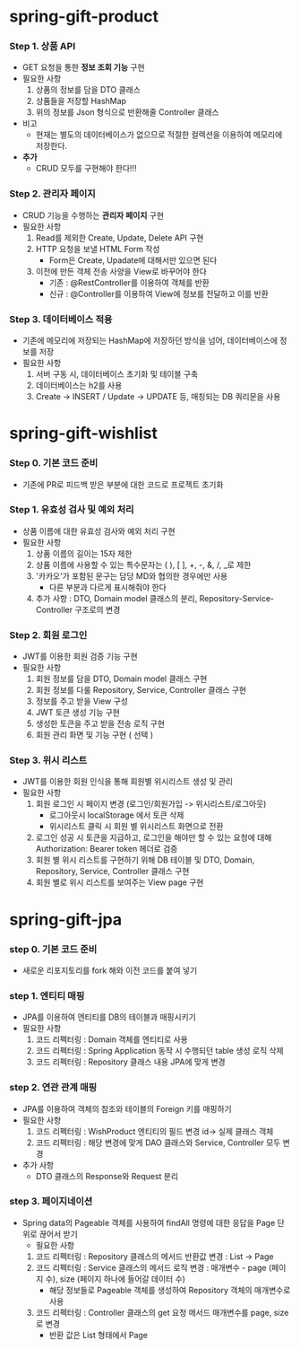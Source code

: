 # spring-gift-product
### Step 1. 상품 API
- GET 요청을 통한 **정보 조회 기능** 구현
- 필요한 사항
    1. 상품의 정보를 담을 DTO 클래스
    2. 상품들을 저장할 HashMap
    3. 위의 정보를 Json 형식으로 반환해줄 Controller 클래스
- 비고
    - 현재는 별도의 데이터베이스가 없으므로 적절한 컬렉션을 이용하여 메모리에 저장한다.
- **추가**
    - CRUD 모두를 구현해야 한다!!!
### Step 2. 관리자 페이지
- CRUD 기능을 수행하는 **관리자 페이지** 구현
- 필요한 사항
    1. Read를 제외한 Create, Update, Delete API 구현
    2. HTTP 요청을 보낼 HTML Form 작성
        - Form은 Create, Upadate에 대해서만 있으면 된다
    3. 이전에 만든 객체 전송 사양을 View로 바꾸어야 한다
        - 기존 : @RestController를 이용하여 객체를 반환
        - 신규 : @Controller를 이용하여 View에 정보를 전달하고 이를 반환
### Step 3. 데이터베이스 적용
- 기존에 메모리에 저장되는 HashMap에 저장하던 방식을 넘어, 데이터베이스에 정보를 저장
- 필요한 사항
    1. 서버 구동 시, 데이터베이스 초기화 및 테이블 구축
    2. 데이터베이스는 h2를 사용
    3. Create -> INSERT / Update -> UPDATE 등, 매칭되는 DB 쿼리문을 사용

# spring-gift-wishlist
### Step 0. 기본 코드 준비
- 기존에 PR로 피드백 받은 부분에 대한 코드로 프로젝트 초기화
### Step 1. 유효성 검사 및 예외 처리
- 상품 이름에 대한 유효성 검사와 예외 처리 구현
- 필요한 사항
    1. 상품 이름의 길이는 15자 제한
    2. 상품 이름에 사용할 수 있는 특수문자는 ( ), [ ], +, -, &, /, _로 제한
    3. '카카오'가 포함된 문구는 담당 MD와 협의한 경우에만 사용
        - 다른 부분과 다르게 표시해줘야 한다
    4. 추가 사항 : DTO, Domain model 클래스의 분리, Repository-Service-Controller 구조로의 변경
### Step 2. 회원 로그인
- JWT를 이용한 회원 검증 기능 구현
- 필요한 사항
    1. 회원 정보를 담을 DTO, Domain model 클래스 구현
    2. 회원 정보를 다룰 Repository, Service, Controller 클래스 구현
    3. 정보를 주고 받을 View 구성
    4. JWT 토큰 생성 기능 구현
    5. 생성한 토큰을 주고 받을 전송 로직 구현
    6. 회원 관리 화면 및 기능 구현 ( 선택 )
### Step 3. 위시 리스트
- JWT를 이용한 회원 인식을 통해 회원별 위시리스트 생성 및 관리
- 필요한 사항
    1. 회원 로그인 시 페이지 변경 (로그인/회원가입 -> 위시리스트/로그아웃)
        - 로그아웃시 localStorage 에서 토큰 삭제
        - 위시리스트 클릭 시 회원 별 위시리스트 화면으로 전환
    2. 로그인 성공 시 토큰을 지급하고, 로그인을 해야만 할 수 있는 요청에 대해 Authorization: Bearer token 헤더로 검증
    3. 회원 별 위시 리스트를 구현하기 위해 DB 테이블 및 DTO, Domain, Repository, Service, Controller 클래스 구현
    4. 회원 별로 위시 리스트를 보여주는 View page 구현

# spring-gift-jpa
### step 0. 기본 코드 준비
- 새로운 리포지토리를 fork 해와 이전 코드를 붙여 넣기
### step 1. 엔티티 매핑
- JPA를 이용하여 엔티티를 DB의 테이블과 매핑시키기
- 필요한 사항
    1. 코드 리펙터링 : Domain 객체를 엔티티로 사용
    2. 코드 리펙터링 : Spring Application 동작 시 수행되던 table 생성 로직 삭제
    3. 코드 리펙터링 : Repository 클래스 내용 JPA에 맞게 변경

### step 2. 연관 관계 매핑
- JPA를 이용하여 객체의 참조와 테이블의 Foreign 키를 매핑하기
- 필요한 사항
    1. 코드 리펙터링 : WishProduct 엔티티의 필드 변경 id-> 실제 클래스 객체
    2. 코드 리펙터링 : 해당 변경에 맞게 DAO 클래스와 Service, Controller 모두 변경
- 추가 사항
    - DTO 클래스의 Response와 Request 분리

### step 3. 페이지네이션
- Spring data의 Pageable 객체를 사용하여 findAll 명령에 대한 응답을 Page 단위로 끊어서 받기
    - 필요한 사항
    1. 코드 리펙터링 : Repository 클래스의 메서드 반환값 변경 : List<Object> -> Page<Object>
    2. 코드 리펙터링 : Service 클래스의 메서드 로직 변경 : 매개변수 - page (페이지 수), size (페이지 하나에 들어갈 데이터 수)
        - 해당 정보들로 Pageable 객체를 생성하여 Repository 객체의 매개변수로 사용
    3. 코드 리펙터링 : Controller 클래스의 get 요청 메서드 매개변수를 page, size로 변경
        - 반환 값은 List<Object> 형태에서 Page<Object> 형태로 변하고 이를 가져다가 Front에 적용하여 페이지네이션 구현!
    4. 페이지 형식을 적용한 View 만들기

# spring-gift-enhancement

### step 0. 기본 코드 준비
- 이전에 사용하던 코드 가져오기